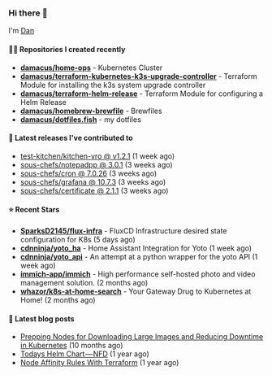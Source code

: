 

### Hi there 👋

I'm [Dan](https://medium.com/@dan.m.webb)

#### 👨‍💻 Repositories I created recently
- **[damacus/home-ops](https://github.com/damacus/home-ops)** - Kubernetes Cluster
- **[damacus/terraform-kubernetes-k3s-upgrade-controller](https://github.com/damacus/terraform-kubernetes-k3s-upgrade-controller)** - Terraform Module for installing the k3s system upgrade controller
- **[damacus/terraform-helm-release](https://github.com/damacus/terraform-helm-release)** - Terraform Module for configuring a Helm Release
- **[damacus/homebrew-brewfile](https://github.com/damacus/homebrew-brewfile)** - Brewfiles
- **[damacus/dotfiles.fish](https://github.com/damacus/dotfiles.fish)** - my dotfiles

#### 🚀 Latest releases I've contributed to


- [test-kitchen/kitchen-vro @ v1.2.1](https://github.com/test-kitchen/kitchen-vro/releases/tag/v1.2.1) (1 week ago)
- [sous-chefs/notepadpp @ 3.0.1](https://github.com/sous-chefs/notepadpp/releases/tag/3.0.1) (3 weeks ago)
- [sous-chefs/cron @ 7.0.26](https://github.com/sous-chefs/cron/releases/tag/7.0.26) (3 weeks ago)
- [sous-chefs/grafana @ 10.7.3](https://github.com/sous-chefs/grafana/releases/tag/10.7.3) (3 weeks ago)
- [sous-chefs/certificate @ 2.1.1](https://github.com/sous-chefs/certificate/releases/tag/2.1.1) (3 weeks ago)

#### ⭐ Recent Stars


- **[SparksD2145/flux-infra](https://github.com/SparksD2145/flux-infra)** - FluxCD Infrastructure desired state configuration for K8s (5 days ago)
- **[cdnninja/yoto_ha](https://github.com/cdnninja/yoto_ha)** - Home Assistant Integration for Yoto (1 week ago)
- **[cdnninja/yoto_api](https://github.com/cdnninja/yoto_api)** - An attempt at a python wrapper for the yoto API (1 week ago)
- **[immich-app/immich](https://github.com/immich-app/immich)** - High performance self-hosted photo and video management solution. (2 months ago)
- **[whazor/k8s-at-home-search](https://github.com/whazor/k8s-at-home-search)** - Your Gateway Drug to Kubernetes at Home! (2 months ago)

#### 📄 Latest blog posts
- [Prepping Nodes for Downloading Large Images and Reducing Downtime in Kubernetes](https://medium.com/@dan.m.webb/prepping-nodes-for-downloading-large-images-and-reducing-downtime-in-kubernetes-551ead53f0?source=rss-bbba9c670f6e------2) (10 months ago)
- [Todays Helm Chart — NFD](https://medium.com/@dan.m.webb/todays-helm-chart-nfd-efe64f156edd?source=rss-bbba9c670f6e------2) (1 year ago)
- [Node Affinity Rules With Terraform](https://awstip.com/node-affinity-rules-with-terraform-a0766e0bb1da?source=rss-bbba9c670f6e------2) (1 year ago)
